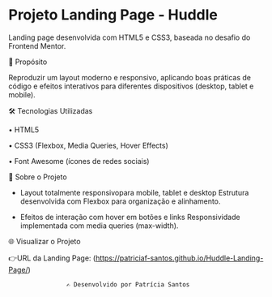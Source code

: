 # Projeto Landing Page - Huddle
Landing page desenvolvida com HTML5 e CSS3, baseada no desafio do Frontend Mentor.

🎯 Propósito

Reproduzir um layout moderno e responsivo, aplicando boas práticas de código e efeitos interativos para diferentes dispositivos (desktop, tablet e mobile).

🛠️ Tecnologias Utilizadas

• HTML5

• CSS3 (Flexbox, Media Queries,  Hover Effects)

• Font Awesome (ícones de redes sociais)

📱 Sobre o Projeto

 - Layout totalmente responsivopara mobile, tablet e desktop
Estrutura desenvolvida com Flexbox para organização e alinhamento.

 - Efeitos de interação com hover em botões e links
Responsividade implementada com media queries (max-width).

🌐 Visualizar o Projeto

   👉URL da Landing Page: 
   (https://patriciaf-santos.github.io/Huddle-Landing-Page/)



                    ✍️ Desenvolvido por Patrícia Santos

    